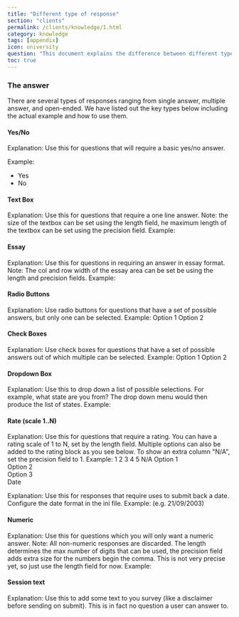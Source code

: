 ```yaml
---
title: "Different type of response"
section: "clients"
permalink: /clients/knowledge/1.html
category: knowledge
tags: [appendix]
icon: university
question: "This document explains the difference between different type of response. This will be useful for questionnaire designer as it will directly impact on how to use our system."
toc: true
---
```


### The answer

There are several types of responses ranging from single answer, multiple answer, and open-ended. We have listed out the key types below including the actual example and how to use them.


#### Yes/No

Explanation: Use this for questions that will require a basic yes/no answer.

Example:

- Yes
- No



#### Text Box

Explanation:
Use this for questions that require a one line answer. Note: the size of the textbox can be set using the length field, he maximum length of the textbox can be set using the precision field.
Example:

#### Essay

Explanation:
Use this for questions in requiring an answer in essay format. Note: The col and row width of the essay area can be set be using the length and precision fields.
Example:

#### Radio Buttons

Explanation:
Use radio buttons for questions that have a set of possible answers, but only one can be selected.
Example:
 Option 1
 Option 2

#### Check Boxes

Explanation:
Use check boxes for questions that have a set of possible answers out of which multiple can be selected.
Example:
 Option 1
 Option 2

#### Dropdown Box

Explanation:
Use this to drop down a list of possible selections. For example, what state are you from? The drop down menu would then produce the list of states.
Example:

#### Rate (scale 1..N)

Explanation:
Use this for questions that require a rating. You can have a rating scale of 1 to N, set by the length field. Multiple options can also be added to the rating block as you see below. To show an extra column "N/A", set the precision field to 1.
Example:
1	2	3	4	5	N/A
Option 1						
Option 2						
Option 3						
Date

Explanation:
Use this for responses that require uses to submit back a date. Configure the date format in the ini file.
Example:
 (e.g. 21/09/2003)

#### Numeric

Explanation:
Use this for questions which you will only want a numeric answer. Note: All non-numeric responses are discarded. The length determines the max number of digits that can be used, the precision field adds extra size for the numbers begin the comma. This is not very precise yet, so just use the length field for now.
Example:

#### Session text

Explanation:
Use this to add some text to you survey (like a disclaimer before sending on submit). This is in fact no question a user can answer to.
